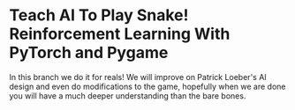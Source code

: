 # Teach AI To Play Snake! Reinforcement Learning With PyTorch and Pygame

In this branch we do it for reals! We will improve on Patrick Loeber's AI design and even do modifications to the game, hopefully when we are done you will have a much deeper understanding than the bare bones.
